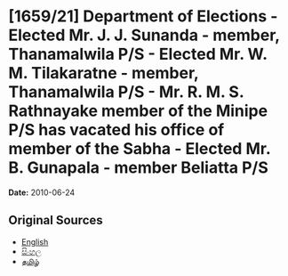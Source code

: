 # [1659/21] Department of Elections - Elected Mr. J. J. Sunanda - member, Thanamalwila P/S - Elected Mr. W. M. Tilakaratne - member, Thanamalwila P/S - Mr. R. M. S. Rathnayake member of the Minipe P/S has vacated his office of member of the Sabha - Elected Mr. B. Gunapala - member Beliatta P/S

**Date:** 2010-06-24

## Original Sources

- [English](https://documents.gov.lk/view/extra-gazettes/2010/6/1659-21_E.pdf)
- [සිංහල](https://documents.gov.lk/view/extra-gazettes/2010/6/1659-21_S.pdf)
- [தமிழ்](https://documents.gov.lk/view/extra-gazettes/2010/6/1659-21_T.pdf)
